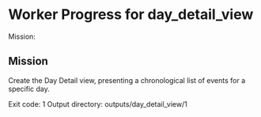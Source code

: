 # Worker Progress for day_detail_view

Mission:
## Mission
Create the Day Detail view, presenting a chronological list of events for a specific day.

Exit code: 1
Output directory: outputs/day_detail_view/1
